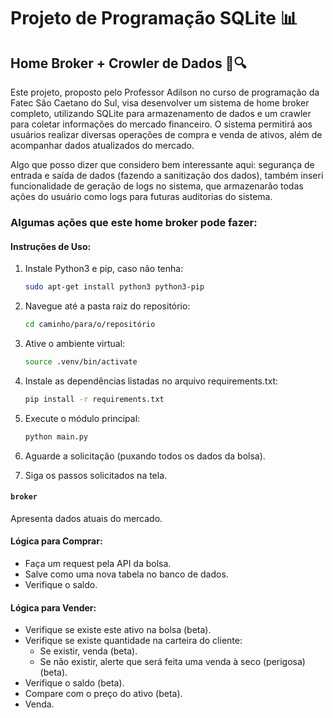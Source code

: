 # Projeto de Programação SQLite 📊

## Home Broker + Crowler de Dados 🏦🔍

Este projeto, proposto pelo Professor Adilson no curso de programação da Fatec São Caetano do Sul, visa desenvolver um sistema de home broker completo, utilizando SQLite para armazenamento de dados e um crawler para coletar informações do mercado financeiro. O sistema permitirá aos usuários realizar diversas operações de compra e venda de ativos, além de acompanhar dados atualizados do mercado.

Algo que posso dizer que considero bem interessante aqui: segurança de entrada e saída de dados (fazendo a sanitização dos dados), também inseri funcionalidade de geração de logs no sistema, que armazenarão todas ações do usuário como logs para futuras auditorias do sistema.

### Algumas ações que este home broker pode fazer:

#### Instruções de Uso:

1. Instale Python3 e pip, caso não tenha:
    ```bash
    sudo apt-get install python3 python3-pip
    ```

2. Navegue até a pasta raiz do repositório:
    ```bash
    cd caminho/para/o/repositório
    ```

3. Ative o ambiente virtual:
    ```bash
    source .venv/bin/activate
    ```

4. Instale as dependências listadas no arquivo requirements.txt:
    ```bash
    pip install -r requirements.txt
    ```

5. Execute o módulo principal:
    ```bash
    python main.py
    ```

6. Aguarde a solicitação (puxando todos os dados da bolsa).

7. Siga os passos solicitados na tela.

#### `broker`

Apresenta dados atuais do mercado.

#### Lógica para Comprar:

- Faça um request pela API da bolsa.
- Salve como uma nova tabela no banco de dados.
- Verifique o saldo.

#### Lógica para Vender:

- Verifique se existe este ativo na bolsa (beta).
- Verifique se existe quantidade na carteira do cliente:
    - Se existir, venda (beta).
    - Se não existir, alerte que será feita uma venda à seco (perigosa) (beta).
- Verifique o saldo (beta).
- Compare com o preço do ativo (beta).
- Venda.